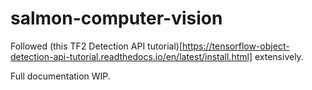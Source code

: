 # salmon-computer-vision

Followed (this TF2 Detection API tutorial)[https://tensorflow-object-detection-api-tutorial.readthedocs.io/en/latest/install.html] extensively.

Full documentation WIP.
